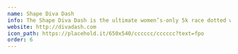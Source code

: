 ```yaml
---
name: Shape Diva Dash
info: The Shape Diva Dash is the ultimate women’s-only 5k race dotted with fun, challenging obstacles and filled with tutus, boas, bling and enthusiastic camaraderie.
website: http://divadash.com
icon_path: https://placehold.it/650x540/cccccc/cccccc?text=fpo
order: 6
---
```


